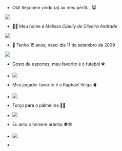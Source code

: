 * Olá! Seja bem vindo (a) ao meu perfil... 😸
 
![](https://media1.tenor.com/m/9vTAoKqOXPQAAAAC/shrek-shrek-meme.gif)
* 🙋‍♀️ Meu nome é *Melissa Cibelly de Oliveira Andrade*

![](https://media.tenor.com/LoziwJSpAyAAAAAi/hulk-dance.gif)
* 📆 Tenho 15 anos, nasci dia 11 de setembro de 2009

![](https://media.tenor.com/g5ZqH2VDd5gAAAAi/waiting-%D0%B6%D0%B4%D0%B5%D0%BC.gif)
* Gosto de esportes, meu favorito é o futebol ⚽

* ![](https://media.tenor.com/_OQhYkiT354AAAAi/aizen-sosuke-3162.gif)

* Meu jogador favorito é o Raphael Veiga 🫀
 
* ![](https://media1.tenor.com/m/0bEioByAZlkAAAAC/te-amo-palmeiras-palmeiras.gif)

* Torço para o palmeiras 🐷💚

* ![](https://media1.tenor.com/m/epNtODsSK4UAAAAC/celebrando-a-vit%C3%B3ria-comemorando.gif)
* Eu amo o homem aranha 🕷️🕸️

* ![](https://media1.tenor.com/m/TjPRaO9SFJkAAAAC/spider-man-staring.gif)
                  
*                                        
